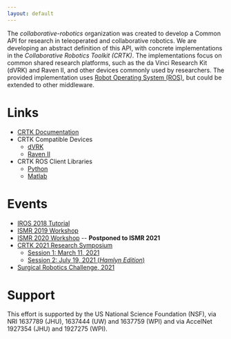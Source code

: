 ```yaml
---
layout: default
---
```


The _collaborative-robotics_ organization was created to develop a Common API for research in
teleoperated and collaborative robotics. We are developing an abstract definition of this API,
with concrete implementations in the _Collaborative Robotics Toolkit (CRTK)_.
The implementations focus on common shared research platforms, such as the da Vinci Research Kit (dVRK)
and Raven II, and other devices commonly used by researchers. The provided implementation uses
[Robot Operating System (ROS)](www.ros.org), but could be extended to other middleware.

# Links

* [CRTK Documentation](https://github.com/collaborative-robotics/documentation/wiki)
* CRTK Compatible Devices
  * [dVRK](https://github.com/jhu-dvrk/sawIntuitiveResearchKit/wiki)
  * [Raven II](https://github.com/uw-biorobotics/raven2)
* CRTK ROS Client Libraries
  * [Python](https://github.com/collaborative-robotics/crtk_python_client)
  * [Matlab](https://github.com/collaborative-robotics/crtk_matlab_client)

# Events

* [IROS 2018 Tutorial](./iros-2018-tutorial.md)
* [ISMR 2019 Workshop](./ismr-2019-workshop.md)
* [ISMR 2020 Workshop](./ismr-2020-workshop.md) -- **Postponed to ISMR 2021**
* [CRTK 2021 Research Symposium](./crtk-2021-research-symposium.md)
  * [Session 1: March 11, 2021](./symposium-session-1/crtk-2021-symposium-session-1.md)
  * [Session 2: July 19, 2021 (*Hamlyn Edition*)](./symposium-session-2/crtk-2021-symposium-session-2.md)
* [Surgical Robotics Challenge, 2021](./surgical-robotics-challenge/challenge-2021.md)

# Support

This effort is supported by the US National Science Foundation (NSF), via NRI 1637789 (JHU), 1637444 (UW)
and 1637759 (WPI) and via AccelNet 1927354 (JHU) and 1927275 (WPI).
